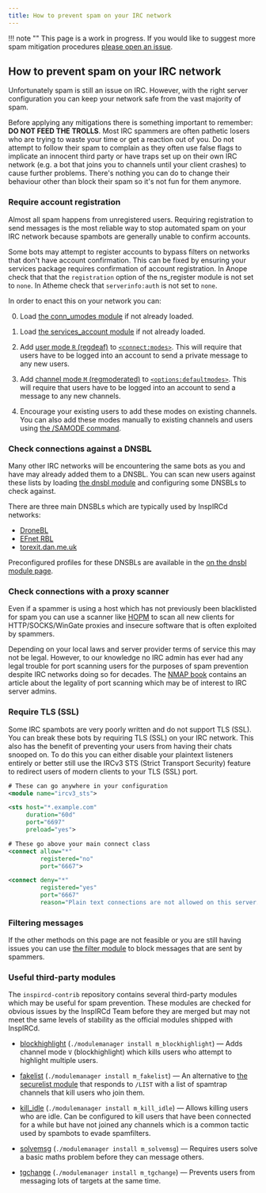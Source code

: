 ```yaml
---
title: How to prevent spam on your IRC network
---
```


!!! note ""
    This page is a work in progress. If you would like to suggest more spam mitigation procedures [please open an issue](https://github.com/inspircd/inspircd-docs/issues/new).

## How to prevent spam on your IRC network

Unfortunately spam is still an issue on IRC. However, with the right server configuration you can keep your network safe from the vast majority of spam.

Before applying any mitigations there is something important to remember: **DO NOT FEED THE TROLLS**. Most IRC spammers are often pathetic losers who are trying to waste your time or get a reaction out of you. Do not attempt to follow their spam to complain as they often use false flags to implicate an innocent third party or have traps set up on their own IRC network (e.g. a bot that joins you to channels until your client crashes) to cause further problems. There's nothing you can do to change their behaviour other than block their spam so it's not fun for them anymore.

### Require account registration

Almost all spam happens from unregistered users. Requiring registration to send messages is the most reliable way to stop automated spam on your IRC network because spambots are generally unable to confirm accounts.

Some bots may attempt to register accounts to bypass filters on networks that don't have account confirmation. This can be fixed by ensuring your services package requires confirmation of account registration. In Anope check that that the `registration` option of the ns_register module is not set to `none`. In Atheme check that `serverinfo:auth` is not set to `none`.

In order to enact this on your network you can:

0. Load [the conn_umodes module](/3/modules/conn_umodes) if not already loaded.

0. Load [the services_account module](/3/modules/services_account) if not already loaded.

0. Add [user mode `R` (regdeaf)](/3/modules/services_account/#user-modes) to [`<connect:modes>`](/3/modules/conn_umodes/#connect). This will require that users have to be logged into an account to send a private message to any new users.

0. Add [channel mode `M` (regmoderated)](/3/modules/services_account/#user-modes) to [`<options:defaultmodes>`](3/configuration/#options). This will require that users have to be logged into an account to send a message to any new channels.

0. Encourage your existing users to add these modes on existing channels. You can also add these modes manually to existing channels and users using [the /SAMODE command](/3/modules/samode).

### Check connections against a DNSBL

Many other IRC networks will be encountering the same bots as you and have may already added them to a DNSBL. You can scan new users against these lists by loading [the dnsbl module](/3/modules/dnsbl) and configuring some DNSBLs to check against.

There are three main DNSBLs which are typically used by InspIRCd networks:

- [DroneBL](https://dronebl.org/)
- [EFnet RBL](https://rbl.efnetrbl.org/)
- [torexit.dan.me.uk](https://www.dan.me.uk/dnsbl)

Preconfigured profiles for these DNSBLs are available in the [on the dnsbl module page](https://docs.inspircd.org/3/modules/dnsbl/#dnsbl).

### Check connections with a proxy scanner

Even if a spammer is using a host which has not previously been blacklisted for spam you can use a scanner like [HOPM](https://github.com/ircd-hybrid/hopm) to scan all new clients for HTTP/SOCKS/WinGate proxies and insecure software that is often exploited by spammers.

Depending on your local laws and server provider terms of service this may not be legal. However, to our knowledge no IRC admin has ever had any legal trouble for port scanning users for the purposes of spam prevention despite IRC networks doing so for decades. The [NMAP book](https://nmap.org/book/legal-issues.html) contains an article about the legality of port scanning which may be of interest to IRC server admins.

### Require TLS (SSL)

Some IRC spambots are very poorly written and do not support TLS (SSL). You can break these bots by requiring TLS (SSL) on your IRC network. This also has the benefit of preventing your users from having their chats snooped on. To do this you can either disable your plaintext listeners entirely or better still use the IRCv3 STS (Strict Transport Security) feature to redirect users of modern clients to your TLS (SSL) port.

```xml
# These can go anywhere in your configuration
<module name="ircv3_sts">

<sts host="*.example.com"
     duration="60d"
     port="6697"
     preload="yes">

# These go above your main connect class
<connect allow="*"
         registered="no"
         port="6667">

<connect deny="*"
         registered="yes"
         port="6667"
         reason="Plain text connections are not allowed on this server. Please reconnect to irc.example.com/+6697 using TLS.">
```

### Filtering messages

If the other methods on this page are not feasible or you are still having issues you can use [the filter module](/3/modules/filter) to block messages that are sent by spammers.

### Useful third-party modules

The `inspircd-contrib` repository contains several third-party modules which may be useful for spam prevention. These modules are checked for obvious issues by the InspIRCd Team before they are merged but may not meet the same levels of stability as the official modules shipped with InspIRCd.

- [blockhighlight](https://github.com/inspircd/inspircd-contrib/blob/master/3/m_blockhighlight.cpp) (`./modulemanager install m_blockhighlight`) &mdash; Adds channel mode `V` (blockhighlight) which kills users who attempt to highlight multiple users.

- [fakelist](https://github.com/inspircd/inspircd-contrib/blob/master/3/m_fakelist.cpp) (`./modulemanager install m_fakelist`) &mdash; An alternative to [the securelist module](/3/modules/securelist) that responds to `/LIST` with a list of spamtrap channels that kill users who join them.

- [kill_idle](https://github.com/inspircd/inspircd-contrib/blob/master/3/m_kill_idle.cpp) (`./modulemanager install m_kill_idle`) &mdash; Allows killing users who are idle. Can be configured to kill users that have been connected for a while but have not joined any channels which is a common tactic used by spambots to evade spamfilters.

- [solvemsg](https://github.com/inspircd/inspircd-contrib/blob/master/3/m_solvemsg.cpp) (`./modulemanager install m_solvemsg`) &mdash; Requires users solve a basic maths problem before they can message others.

- [tgchange](https://github.com/inspircd/inspircd-contrib/blob/master/3/m_tgchange.cpp) (`./modulemanager install m_tgchange`) &mdash; Prevents users from messaging lots of targets at the same time.
